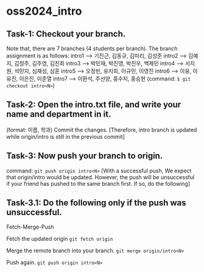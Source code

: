 # oss2024_intro
## Task-1: Checkout your branch. 
Note that, there are 7 branches (4 students per branch).
The branch assignment is as follows:
intro1 --> 기진근, 김동규, 김미리, 김성준
intro2 --> 김예지, 김정주, 김주영, 김진희
intro3 --> 박민재, 박진영, 박진우, 백제민
intro4 --> 서지원, 석민지, 심재성, 심훈
intro5 --> 오정빈, 유지희, 이규민, 이영진
intro6 --> 이웅, 이유진, 이은진, 이준열
intro7 --> 이환석, 주선양, 홍수지, 홍승현 
(command: `$ git checkout intro<N>`)

## Task-2: Open the intro.txt file, and write your name and department in it.
(format: 이름, 학과)
Commit the changes.
[Therefore, intro<N> branch is updated while origin/intro<N> is still in the previous commit]

## Task-3: Now push your branch to origin.
command: `git push origin intro<N>`
[With a successful push, We expect that origin/intro<N> would be updated.
However, the push will be unsuccessful if your friend has pushed to the same branch first. If so, do the following]

## Task-3.1: Do the following only if the push was unsuccessful.
Fetch-Merge-Push

Fetch the updated origin
`git fetch origin`

Merge the remote branch into your branch.
`git merge origin/intro<N>`

Push again.
`git push origin intro<N>`

